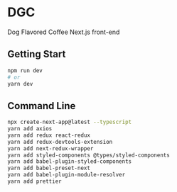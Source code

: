 # DGC

Dog Flavored Coffee 
Next.js front-end

## Getting Start
```bash
npm run dev
# or
yarn dev
```

## Command Line

```bash
npx create-next-app@latest --typescript
yarn add axios
yarn add redux react-redux
yarn add redux-devtools-extension
yarn add next-redux-wrapper
yarn add styled-components @types/styled-components
yarn add babel-plugin-styled-components
yarn add babel-preset-next
yarn add babel-plugin-module-resolver
yarn add prettier
```
